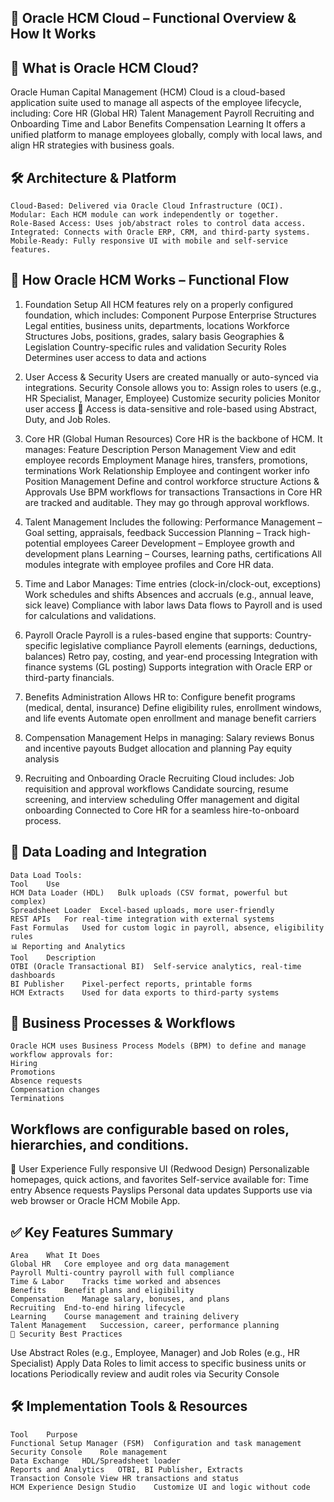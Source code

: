 ## 📘 Oracle HCM Cloud – Functional Overview & How It Works
## 🧩 What is Oracle HCM Cloud?
  Oracle Human Capital Management (HCM) Cloud is a cloud-based application suite used to manage all aspects of the employee lifecycle, including:
    Core HR (Global HR)
    Talent Management
    Payroll
    Recruiting and Onboarding
    Time and Labor
    Benefits
    Compensation
    Learning
It offers a unified platform to manage employees globally, comply with local laws, and align HR strategies with business goals.

## 🛠️ Architecture & Platform
    Cloud-Based: Delivered via Oracle Cloud Infrastructure (OCI).
    Modular: Each HCM module can work independently or together.
    Role-Based Access: Uses job/abstract roles to control data access.
    Integrated: Connects with Oracle ERP, CRM, and third-party systems.
    Mobile-Ready: Fully responsive UI with mobile and self-service features.

## 🧭 How Oracle HCM Works – Functional Flow
1. Foundation Setup
    All HCM features rely on a properly configured foundation, which includes:
    Component	Purpose
    Enterprise Structures	Legal entities, business units, departments, locations
    Workforce Structures	Jobs, positions, grades, salary basis
    Geographies & Legislation	Country-specific rules and validation
    Security Roles	Determines user access to data and actions
2. User Access & Security
    Users are created manually or auto-synced via integrations.
    Security Console allows you to:
    Assign roles to users (e.g., HR Specialist, Manager, Employee)
    Customize security policies
    Monitor user access
    🔐 Access is data-sensitive and role-based using Abstract, Duty, and Job Roles.

3. Core HR (Global Human Resources)
    Core HR is the backbone of HCM. It manages:
    Feature	Description
    Person Management	View and edit employee records
    Employment	Manage hires, transfers, promotions, terminations
    Work Relationship	Employee and contingent worker info
    Position Management	Define and control workforce structure
    Actions & Approvals	Use BPM workflows for transactions
    Transactions in Core HR are tracked and auditable. They may go through approval workflows.

4. Talent Management
    Includes the following:
    Performance Management – Goal setting, appraisals, feedback
    Succession Planning – Track high-potential employees
    Career Development – Employee growth and development plans
    Learning – Courses, learning paths, certifications
    All modules integrate with employee profiles and Core HR data.

5. Time and Labor
    Manages:
    Time entries (clock-in/clock-out, exceptions)
    Work schedules and shifts
    Absences and accruals (e.g., annual leave, sick leave)
    Compliance with labor laws
    Data flows to Payroll and is used for calculations and validations.

6. Payroll
    Oracle Payroll is a rules-based engine that supports:
    Country-specific legislative compliance
    Payroll elements (earnings, deductions, balances)
    Retro pay, costing, and year-end processing
    Integration with finance systems (GL posting)
    Supports integration with Oracle ERP or third-party financials.

7. Benefits Administration
    Allows HR to:
    Configure benefit programs (medical, dental, insurance)
    Define eligibility rules, enrollment windows, and life events
    Automate open enrollment and manage benefit carriers

8. Compensation Management
    Helps in managing:
    Salary reviews
    Bonus and incentive payouts
    Budget allocation and planning
    Pay equity analysis

9. Recruiting and Onboarding
    Oracle Recruiting Cloud includes:
    Job requisition and approval workflows
    Candidate sourcing, resume screening, and interview scheduling
    Offer management and digital onboarding
    Connected to Core HR for a seamless hire-to-onboard process.

## 🔄 Data Loading and Integration
    Data Load Tools:
    Tool	Use
    HCM Data Loader (HDL)	Bulk uploads (CSV format, powerful but complex)
    Spreadsheet Loader	Excel-based uploads, more user-friendly
    REST APIs	For real-time integration with external systems
    Fast Formulas	Used for custom logic in payroll, absence, eligibility rules
    📊 Reporting and Analytics
    Tool	Description
    OTBI (Oracle Transactional BI)	Self-service analytics, real-time dashboards
    BI Publisher	Pixel-perfect reports, printable forms
    HCM Extracts	Used for data exports to third-party systems
    
## 🔄 Business Processes & Workflows
    Oracle HCM uses Business Process Models (BPM) to define and manage workflow approvals for:
    Hiring
    Promotions
    Absence requests
    Compensation changes
    Terminations

## Workflows are configurable based on roles, hierarchies, and conditions.
📱 User Experience
    Fully responsive UI (Redwood Design)
    Personalizable homepages, quick actions, and favorites
    Self-service available for:
    Time entry
    Absence requests
    Payslips
    Personal data updates
    Supports use via web browser or Oracle HCM Mobile App.

## ✅ Key Features Summary
    Area	What It Does
    Global HR	Core employee and org data management
    Payroll	Multi-country payroll with full compliance
    Time & Labor	Tracks time worked and absences
    Benefits	Benefit plans and eligibility
    Compensation	Manage salary, bonuses, and plans
    Recruiting	End-to-end hiring lifecycle
    Learning	Course management and training delivery
    Talent Management	Succession, career, performance planning
    🔐 Security Best Practices
Use Abstract Roles (e.g., Employee, Manager) and Job Roles (e.g., HR Specialist)
Apply Data Roles to limit access to specific business units or locations
Periodically review and audit roles via Security Console

## 🛠 Implementation Tools & Resources
    Tool	Purpose
    Functional Setup Manager (FSM)	Configuration and task management
    Security Console	Role management
    Data Exchange	HDL/Spreadsheet loader
    Reports and Analytics	OTBI, BI Publisher, Extracts
    Transaction Console	View HR transactions and status
    HCM Experience Design Studio	Customize UI and logic without code
